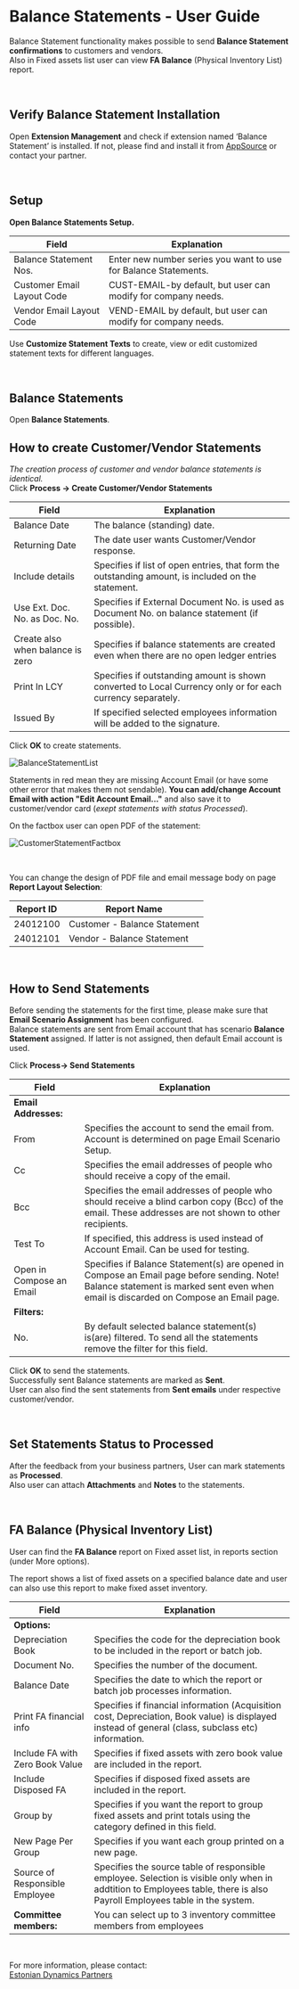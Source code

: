 ---
---
# Balance Statements - User Guide

Balance Statement functionality makes possible to send **Balance Statement confirmations** to customers and vendors.  
Also in Fixed assets list user can view **FA Balance** (Physical Inventory List) report.  

<br>

## Verify Balance Statement Installation
Open **Extension Management** and check if extension named ‘Balance Statement’ is installed. If not, please find and install it from <a href="https://appsource.microsoft.com/en-us/product/dynamics-365-business-central/PUBID.estonian_dynamics_partners%7CAID.balance-statements%7CPAPPID.2c6e9797-3574-4828-b075-ef340322f94c" target="_blank">AppSource</a> or contact your partner.

<br>


## Setup
**Open Balance Statements Setup.**

|**Field**|**Explanation**|
|-|-|
|Balance Statement Nos.|Enter new number series you want to use for Balance Statements.|
|Customer Email Layout Code|CUST-EMAIL-by default, but user can modify for company needs.|
|Vendor Email Layout Code|VEND-EMAIL by default, but user can modify for company needs.|
  
Use **Customize Statement Texts** to create, view or edit customized statement texts for different languages.  
  
<br>

## Balance Statements 
Open **Balance Statements**.

## How to create Customer/Vendor Statements

_The creation process of customer and vendor balance statements is identical._  
Click **Process -> Create Customer/Vendor Statements**

|**Field**|**Explanation**|
|-|-|
|Balance Date|The balance (standing) date.|
|Returning Date|The date user wants Customer/Vendor response.|
|Include details|Specifies if list of open entries, that form the outstanding amount, is included on the statement.|
|Use Ext. Doc. No. as Doc. No.|Specifies if External Document No. is used as Document No. on balance statement (if possible).|
|Create also when balance is zero|Specifies if balance statements are created even when there are no open ledger entries|
|Print In LCY|Specifies if outstanding amount is shown converted to Local Currency only or for each currency separately.|
|Issued By|If specified selected employees information will be added to the signature.|
 
Click **OK** to create statements.

![BalanceStatementList](BalanceStatementList.png)

Statements in red mean they are missing Account Email (or have some other error that makes them not sendable).
**You can add/change Account Email with action "Edit Account Email..."** and also save it to customer/vendor card (_exept statements with status Processed_).  

On the factbox user can open PDF of the statement:

![CustomerStatementFactbox](CustomerStatementFactbox.png)

<br>

You can change the design of PDF file and email message body on page **Report Layout Selection**:

|**Report ID**|**Report Name**|
|-|-|
|24012100|Customer - Balance Statement|
|24012101|Vendor - Balance Statement|

<br>

## How to Send Statements
Before sending the statements for the first time, please make sure that **Email Scenario Assignment** has been configured.  
Balance statements are sent from Email account that has scenario **Balance Statement** assigned. If latter is not assigned, then default Email account is used.  

Click **Process-> Send Statements**

|**Field**|**Explanation**|
|-|-|
|**Email Addresses:**||
|From|Specifies the account to send the email from. Account is determined on page Email Scenario Setup.|
|Cc|Specifies the email addresses of people who should receive a copy of the email.|
|Bcc|Specifies the email addresses of people who should receive a blind carbon copy (Bcc) of the email. These addresses are not shown to other recipients.|
|Test To|If specified, this address is used instead of Account Email. Can be used for testing.|
|Open in Compose an Email|Specifies if Balance Statement(s) are opened in Compose an Email page before sending. Note! Balance statement is marked sent even when email is discarded on Compose an Email page.|
|**Filters:**||
|No.|By default selected balance statement(s) is(are) filtered. To send all the statements remove the filter for this field.|

Click **OK** to send the statements.  
Successfully sent Balance statements are marked as **Sent**.  
User can also find the sent statements from **Sent emails** under respective customer/vendor.  

<br>

## Set Statements Status to Processed
After the feedback from your business partners, User can mark statements as **Processed**.  
Also user can attach **Attachments** and **Notes** to the statements.  

<br>

## FA Balance (Physical Inventory List)
User can find the **FA Balance** report on Fixed asset list, in reports section (under More options).  

The report shows a list of fixed assets on a specified balance date and user can also use this report to make fixed asset inventory.  

|**Field**|**Explanation**|
|-|-|
|**Options:**||
|Depreciation Book|Specifies the code for the depreciation book to be included in the report or batch job.|
|Document No.|Specifies the number of the document.|
|Balance Date|Specifies the date to which the report or batch job processes information.|
|Print FA financial info|Specifies if financial information (Acquisition cost, Depreciation, Book value) is displayed instead of general (class, subclass etc) information.|
|Include FA with Zero Book Value|Specifies if fixed assets with zero book value are included in the report.|
|Include Disposed FA|Specifies if disposed fixed assets are included in the report.|
|Group by|Specifies if you want the report to group fixed assets and print totals using the category defined in this field.|
|New Page Per Group|Specifies if you want each group printed on a new page.|
|Source of Responsible Employee|Specifies the source table of responsible employee. Selection is visible only when in addtition to Employees table, there is also Payroll Employees table in the system.|
|**Committee members:**|You can select up to 3 inventory committee members from employees|
  
<br>


For more information, please contact:  
<a href="https://dynamicspartnersee.github.io/docs/en-us/contacts" target="_blank">Estonian Dynamics Partners</a>
